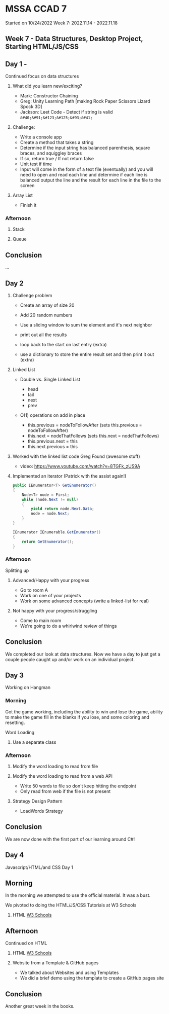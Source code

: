 # MSSA CCAD 7

Started on 10/24/2022
Week 7: 2022.11.14 - 2022.11.18

## Week 7 - Data Structures, Desktop Project, Starting HTML/JS/CSS

## Day 1 - 

Continued focus on data structures

1. What did you learn new/exciting?

    - Mark: Constructor Chaining
    - Greg: Unity Learning Path [making Rock Paper Scissors Lizard Spock 3D]
    - Jackson: Leet Code - Detect if string is valid `&#40;&#91;&#123;&#125;&#93;&#41;`

1. Challenge:

    - Write a console app
    - Create a method that takes a string
    - Determine if the input string has balanced parenthesis, square braces, and squiggley braces
    - If so, return true / If not return false
    - Unit test if time
    - Input will come in the form of a text file (eventually) and you will need to open and read each line and determine if each line is balanced output the line and the result for each line in the file to the screen  

1. Array List

    - Finish it

### Afternoon

1. Stack

1. Queue

## Conclusion

...

## Day 2

1. Challenge problem

    - Create an array of size 20
    - Add 20 random numbers
    - Use a sliding window to sum the element and it's next neighbor
    - print out all the results

    - loop back to the start on last entry (extra)
    - use a dictionary to store the entire result set and then print it out (extra)

1. Linked List

    - Double vs. Single Linked List

        - head
        - tail
        - next
        - prev

    - O(1) operations on add in place
        - this.previous = nodeToFollowAfter (sets this.previous = nodeToFollowAfter)
        - this.next = nodeThatFollows  (sets this.next = nodeThatFollows)
        - this.previous.next = this
        - this.next.previous = this

1. Worked with the linked list code Greg Found (awesome stuff)

    - video: https://www.youtube.com/watch?v=8TGFk_zUS9A

1. Implemented an iterator (Patrick with the assist again!)

    ```c#
    public IEnumerator<T> GetEnumerator()
    {
        Node<T> node = First;
        while (node.Next != null)
        {
            yield return node.Next.Data;
            node = node.Next;
        }
    }

    IEnumerator IEnumerable.GetEnumerator()
    {
        return GetEnumerator();
    }
    ```  

### Afternoon

Splitting up

1. Advanced/Happy with your progress

    - Go to room A
    - Work on one of your projects
    - Work on some advanced concepts (write a linked-list for real)

1. Not happy with your progress/struggling

    - Come to main room
    - We're going to do a whirlwind review of things

## Conclusion

We completed our look at data structures.  Now we have a day to just get a couple people caught up and/or work on an individual project.

## Day 3

Working on Hangman

### Morning

Got the game working, including the ability to win and lose the game, ability to make the game fill in the blanks if you lose, and some coloring and resetting.

Word Loading

1. Use a separate class

### Afternoon

1. Modify the word loading to read from file

1. Modify the word loading to read from a web API

    - Write 50 words to file so don't keep hitting the endpoint
    - Only read from web if the file is not present

1. Strategy Design Pattern

    - LoadWords Strategy

## Conclusion

We are now done with the first part of our learning around C#!

## Day 4

Javascript/HTML/and CSS Day 1

## Morning

In the morning we attempted to use the official material.  It was a bust.

We pivoted to doing the HTML/JS/CSS Tutorials at W3 Schools

1. HTML [W3 Schools](https://www.w3schools.com/html/default.asp)

## Afternoon

Continued on HTML

1. HTML [W3 Schools](https://www.w3schools.com/html/default.asp)

1. Website from a Template & GitHub pages

    - We talked about Websites and using Templates
    - We did a brief demo using the template to create a GitHub pages site

## Conclusion

Another great week in the books.
